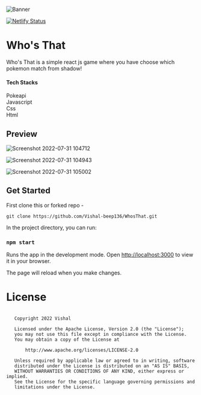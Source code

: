 ![Banner](https://user-images.githubusercontent.com/82146140/182009172-8d3d3320-33cf-42e2-8a10-2e2df013c943.png)

[![Netlify Status](https://api.netlify.com/api/v1/badges/90060de6-ff31-4ce1-b016-7e8385fd0ee6/deploy-status)](https://whos-that.netlify.app/)

# Who's That 

Who's That is a simple react js game where you have choose which pokemon match from shadow!

#### Tech Stacks

Pokeapi <br>
Javascript <br>
Css <br>
Html <br>


## Preview 

![Screenshot 2022-07-31 104712](https://user-images.githubusercontent.com/82146140/182011667-8dd4e6e0-b5ca-4039-b512-4c6c92f8d4f0.png)

![Screenshot 2022-07-31 104943](https://user-images.githubusercontent.com/82146140/182011680-523e819d-2086-4a5d-a223-14cbb15a1d11.png)

![Screenshot 2022-07-31 105002](https://user-images.githubusercontent.com/82146140/182011691-1a8e1a4c-20dd-4f8e-9fb2-f89f0ca5f67d.png)

## Get Started

First clone this or forked repo -

```
git clone https://github.com/Vishal-beep136/WhosThat.git
```



In the project directory, you can run:

### `npm start`

Runs the app in the development mode.
Open [http://localhost:3000](http://localhost:3000) to view it in your browser.

The page will reload when you make changes.


# License

```

   Copyright 2022 Vishal

   Licensed under the Apache License, Version 2.0 (the "License");
   you may not use this file except in compliance with the License.
   You may obtain a copy of the License at

       http://www.apache.org/licenses/LICENSE-2.0

   Unless required by applicable law or agreed to in writing, software
   distributed under the License is distributed on an "AS IS" BASIS,
   WITHOUT WARRANTIES OR CONDITIONS OF ANY KIND, either express or implied.
   See the License for the specific language governing permissions and
   limitations under the License.
   
   ```



